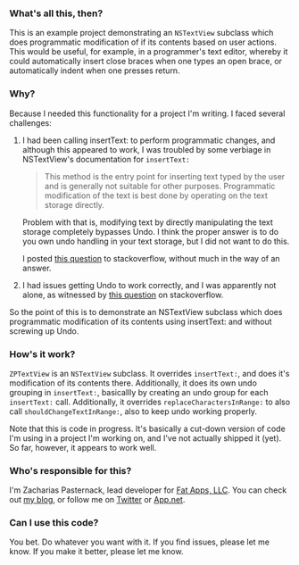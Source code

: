 ### What's all this, then? ###

This is an example project demonstrating an `NSTextView` subclass which does programmatic modification
of if its contents based on user actions.  This would be useful, for example, in a programmer's
text editor, whereby it could automatically insert close braces when one types an open brace, or
automatically indent when one presses return.


### Why? ###

Because I needed this functionality for a project I'm writing. I faced several challenges:

1. I had been calling insertText: to perform programmatic changes, and although this appeared to 
   work, I was troubled by some verbiage in NSTextView's documentation for `insertText:`
   > This method is the entry point for inserting text typed by the user and is generally 
   > not suitable for other purposes. Programmatic modification of the text is best done 
   > by operating on the text storage directly.
   
   Problem with that is, modifying text by directly manipulating the text storage completely 
   bypasses Undo. I think the proper answer is to do you own undo handling in your text
   storage, but I did not want to do this.

   I posted [this question](http://stackoverflow.com/questions/14722223/is-nstextviews-inserttext-really-not-suitable-for-programmatic-modification) to stackoverflow, without much in the way of an answer.

2. I had issues getting Undo to work correctly, and I was apparently not alone, as witnessed
   by [this question](http://stackoverflow.com/questions/5585944/cocoa-looking-for-a-general-strategy-for-programmatic-manipulation-of-nstextvie) on stackoverflow.
   

So the point of this is to demonstrate an NSTextView subclass which does programmatic modification
of its contents using insertText: and without screwing up Undo.


### How's it work? ###

`ZPTextView` is an `NSTextView` subclass. It overrides `insertText:`, and does it's modification of
its contents there. Additionally, it does its own undo grouping in `insertText:`, basicallly by
creating an undo group for each `insertText:` call. Additionally, it overrides
`replaceCharactersInRange:` to also call `shouldChangeTextInRange:`, also to keep undo working 
properly.

Note that this is code in progress. It's basically a cut-down version of code I'm using in a project
I'm working on, and I've not actually shipped it (yet). So far, however, it appears to work well.


### Who's responsible for this? ###

I'm Zacharias Pasternack, lead developer for [Fat Apps, LLC](http://www.fat-apps.com). You can check 
out [my blog](http://zpasternack.org), or follow me on [Twitter](https://twitter.com/zpasternack)
or [App.net](https://alpha.app.net/zpasternack).


### Can I use this code? ###

You bet. Do whatever you want with it. If you find issues, please let me know. If you make it
better, please let me know.

